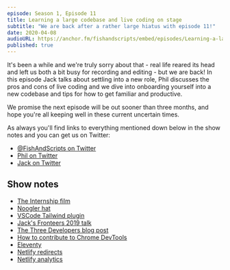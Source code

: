 ```yaml
---
episode: Season 1, Episode 11
title: Learning a large codebase and live coding on stage
subtitle: "We are back after a rather large hiatus with episode 11!"
date: 2020-04-08
audioURL: https://anchor.fm/fishandscripts/embed/episodes/Learning-a-large-codebase-and-live-coding-on-stage-echcl5
published: true
---
```


It's been a while and we're truly sorry about that - real life reared its head and left us both a bit busy for recording and editing - but we are back! In this episode Jack talks about settling into a new role, Phil discusses the pros and cons of live coding and we dive into onboarding yourself into a new codebase and tips for how to get familiar and productive.

We promise the next episode will be out sooner than three months, and hope you're all keeping well in these current uncertain times.

As always you'll find links to everything mentioned down below in the show notes and you can get us on Twitter:

- [@FishAndScripts on Twitter](https://twitter.com/fishandscripts)
- [Phil on Twitter](https://twitter.com/philhawksworth)
- [Jack on Twitter](https://twitter.com/jack_franklin)


## Show notes

- [The Internship film](https://www.imdb.com/title/tt2234155/)
- [Noogler hat](https://c1.staticflickr.com/9/8208/8209787486_c5e7978e92.jpg)
- [VSCode Tailwind plugin](https://marketplace.visualstudio.com/items?itemName=bradlc.vscode-tailwindcss)
- [Jack's Fronteers 2019  talk](https://vimeo.com/364384932)
- [The Three Developers blog post](https://www.jackfranklin.co.uk/blog/the-three-software-developers/)
- [How to contribute to Chrome DevTools](https://docs.google.com/document/d/1WNF-KqRSzPLUUfZqQG5AFeU_Ll8TfWYcJasa_XGf7ro/edit#!)
- [Eleventy](https://www.11ty.dev/)
- [Netlify redirects](https://docs.netlify.com/routing/redirects/)
- [Netlify analytics](https://www.netlify.com/products/analytics/)